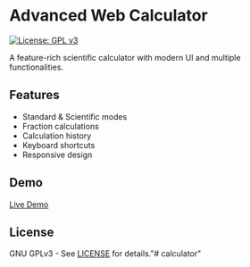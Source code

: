 # Advanced Web Calculator

[![License: GPL v3](https://img.shields.io/badge/License-GPLv3-blue.svg)](https://www.gnu.org/licenses/gpl-3.0)

A feature-rich scientific calculator with modern UI and multiple functionalities.

## Features
- Standard & Scientific modes
- Fraction calculations
- Calculation history
- Keyboard shortcuts
- Responsive design

## Demo
[Live Demo](https://hhydraaa.github.io/calculator/)

## License
GNU GPLv3 - See [LICENSE](LICENSE) for details."# calculator" 
